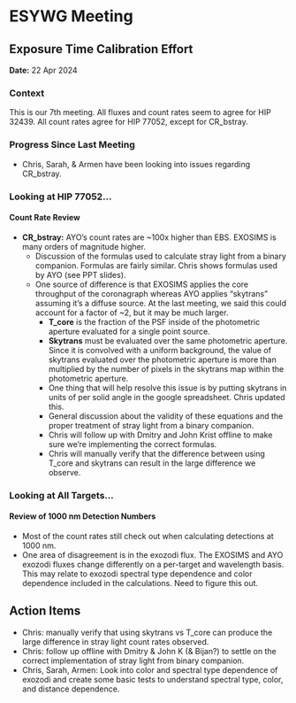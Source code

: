 # ESYWG Meeting
## Exposure Time Calibration Effort
**Date:** 22 Apr 2024

### Context
This is our 7th meeting. All fluxes and count rates seem to agree for HIP 32439. All count rates agree for HIP 77052, except for CR_bstray.

### Progress Since Last Meeting
- Chris, Sarah, & Armen have been looking into issues regarding CR_bstray.

### Looking at HIP 77052…
#### Count Rate Review
- **CR_bstray:** AYO’s count rates are ~100x higher than EBS. EXOSIMS is many orders of magnitude higher.
  - Discussion of the formulas used to calculate stray light from a binary companion. Formulas are fairly similar. Chris shows formulas used by AYO (see PPT slides).
  - One source of difference is that EXOSIMS applies the core throughput of the coronagraph whereas AYO applies “skytrans” assuming it’s a diffuse source. At the last meeting, we said this could account for a factor of ~2, but it may be much larger.
    - **T_core** is the fraction of the PSF inside of the photometric aperture evaluated for a single point source.
    - **Skytrans** must be evaluated over the same photometric aperture. Since it is convolved with a uniform background, the value of skytrans evaluated over the photometric aperture is more than multiplied by the number of pixels in the skytrans map within the photometric aperture.
    - One thing that will help resolve this issue is by putting skytrans in units of per solid angle in the google spreadsheet. Chris updated this.
    - General discussion about the validity of these equations and the proper treatment of stray light from a binary companion.
    - Chris will follow up with Dmitry and John Krist offline to make sure we’re implementing the correct formulas.
    - Chris will manually verify that the difference between using T_core and skytrans can result in the large difference we observe.

### Looking at All Targets…
#### Review of 1000 nm Detection Numbers
- Most of the count rates still check out when calculating detections at 1000 nm.
- One area of disagreement is in the exozodi flux. The EXOSIMS and AYO exozodi fluxes change differently on a per-target and wavelength basis. This may relate to exozodi spectral type dependence and color dependence included in the calculations. Need to figure this out.

## Action Items
- Chris: manually verify that using skytrans vs T_core can produce the large difference in stray light count rates observed.
- Chris: follow up offline with Dmitry & John K (& Bijan?) to settle on the correct implementation of stray light from binary companion.
- Chris, Sarah, Armen: Look into color and spectral type dependence of exozodi and create some basic tests to understand spectral type, color, and distance dependence.

